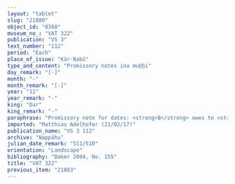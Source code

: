 ```yaml
---
layout: "tablet"
slug: "21880"
object_id: "8368"
museum_no_: "VAT 322"
publication: "VS 3"
text_number: "112"
period: "Each"
place_of_issue: "Kār-Nabû"
type_and_content: "Promissory notes ina muẖẖi"
day_remark: "[-]"
month: "-"
month_remark: "[-]"
year: "11"
year_remark: "-"
king: "Dar"
king_remark: "-"
paraphrase: "Promissory note for dates: <strong>B</strong> owes to <strong><sup>f</sup>A</strong> [x kor] of dates, [impost (<em>imittu</em>) of the field in K]ār-Nab&ucirc;-&scaron;a-ina-muhhi-nāri-&scaron;a-Ahhē-&scaron;ullim, her preferential share with <strong>C</strong>. [remainder obv. broken] 4 witnesses and the scribe (Nab&ucirc;-ahu-iddin/[...]//[...]-PAB).<br /> &nbsp;<br /> <strong><sup>f</sup></strong><strong>A</strong> = <sup>f</sup>Ina-Esagil-ram&acirc;t/Balāṭu//Egibi, wife of Iddin-Nab&ucirc;/Nab&ucirc;-bān-zēri//Nappāhu; <strong>B</strong> = Nab&ucirc;-ittannu/[...];<strong> C</strong> = Nab&ucirc;-tabni-uṣur/Balāṭu//Egibi (brother of <strong><sup>f</sup>A</strong>)<br /> &nbsp;"
imported: "Matthias Adelhofer (21/02/17)"
publication_name: "VS 3 112"
archive: "Nappāhu"
julian_date_remark: "511/510"
orientation: "Landscape"
bibliography: "Baker 2004, No. 155"
title: "VAT 322"
previous_item: "21883"
---
```

